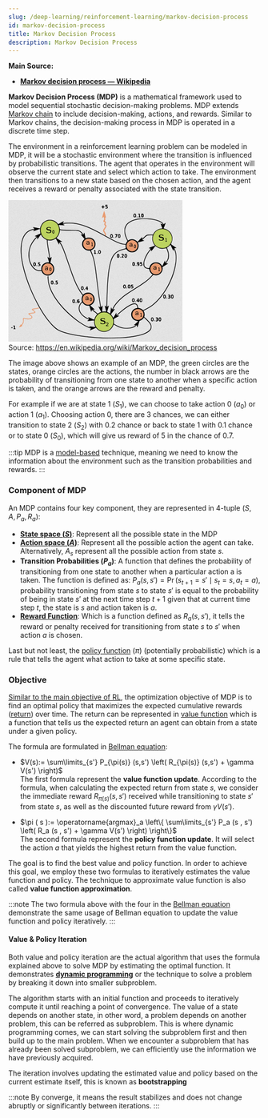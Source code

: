 ```yaml
---
slug: /deep-learning/reinforcement-learning/markov-decision-process
id: markov-decision-process
title: Markov Decision Process
description: Markov Decision Process
---
```


**Main Source:**

- **[Markov decision process — Wikipedia](https://en.wikipedia.org/wiki/Markov_decision_process)**

**Markov Decision Process (MDP)** is a mathematical framework used to model sequential stochastic decision-making problems. MDP extends [Markov chain](/deep-learning/reinforcement-learning/markov-models#markov-chain) to include decision-making, actions, and rewards. Similar to Markov chains, the decision-making process in MDP is operated in a discrete time step.

The environment in a reinforcement learning problem can be modeled in MDP, it will be a stochastic environment where the transition is influenced by probabilistic transitions. The agent that operates in the environment will observe the current state and select which action to take. The environment then transitions to a new state based on the chosen action, and the agent receives a reward or penalty associated with the state transition.

![Example of Markov decision process](./markov-decision-process.png)  
Source: https://en.wikipedia.org/wiki/Markov_decision_process

The image above shows an example of an MDP, the green circles are the states, orange circles are the actions, the number in black arrows are the probability of transitioning from one state to another when a specific action is taken, and the orange arrows are the reward and penalty.

For example if we are at state 1 ($S_1$), we can choose to take action 0 ($a_0$) or action 1 ($a_1$). Choosing action 0, there are 3 chances, we can either transition to state 2 ($S_2$) with 0.2 chance or back to state 1 with 0.1 chance or to state 0 ($S_0$), which will give us reward of 5 in the chance of 0.7.

:::tip
MDP is a [model-based](/deep-learning/reinforcement-learning/reinforcement-learning-fundamental#model-based--model-free) technique, meaning we need to know the information about the environment such as the transition probabilities and rewards.
:::

### Component of MDP

An MDP contains four key component, they are represented in 4-tuple ($S, A, P_a, R_a$):

- **[State space ($S$)](/deep-learning/reinforcement-learning/reinforcement-learning-fundamental#state)**: Represent all the possible state in the MDP
- **[Action space ($A$)](/deep-learning/reinforcement-learning/reinforcement-learning-fundamental#action)**: Represent all the possible action the agent can take. Alternatively, $A_s$ represent all the possible action from state $s$.
- **Transition Probabilities ($P_a$)**: A function that defines the probability of transitioning from one state to another when a particular action a is taken. The function is defined as: ${\displaystyle P_{a}(s,s')=\Pr(s_{t+1}=s'\mid s_{t}=s,a_{t}=a)}$, probability transitioning from state $s$ to state $s'$ is equal to the probability of being in state $s'$ at the next time step $t + 1$ given that at current time step $t$, the state is $s$ and action taken is $a$.
- **[Reward Function](/deep-learning/reinforcement-learning/reinforcement-learning-fundamental#reward-return--horizon)**: Which is a function defined as ${\displaystyle R_{a}(s,s')}$, it tells the reward or penalty received for transitioning from state $s$ to $s'$ when action $a$ is chosen.

Last but not least, the [policy function](/deep-learning/reinforcement-learning/reinforcement-learning-fundamental#policy) ($\pi$) (potentially probabilistic) which is a rule that tells the agent what action to take at some specific state.

### Objective

[Similar to the main objective of RL](/deep-learning/reinforcement-learning/reinforcement-learning-fundamental#rl-main-objective), the optimization objective of MDP is to find an optimal policy that maximizes the expected cumulative rewards ([return](/deep-learning/reinforcement-learning/reinforcement-learning-fundamental#reward-return--horizon)) over time. The return can be represented in [value function](/deep-learning/reinforcement-learning/reinforcement-learning-fundamental#value-function) which is a function that tells us the expected return an agent can obtain from a state under a given policy.

The formula are formulated in [Bellman equation](/deep-learning/reinforcement-learning/reinforcement-learning-fundamental#bellman-equation):

- $V(s):= \sum\limits_{s'} P_{\pi(s)} (s,s') \left( R_{\pi(s)} (s,s') + \gamma V(s') \right)$  
  The first formula represent the **value function update**. According to the formula, when calculating the expected return from state $s$, we consider the immediate reward $R_{\pi(s)}(s, s')$ received while transitioning to state $s'$ from state $s$, as well as the discounted future reward from $\gamma V(s')$.

- $\pi ( s ):= \operatorname{argmax}_a \left\{ \sum\limits_{s'} P_a (s , s') \left( R_a (s , s') + \gamma V(s') \right) \right\}$  
  The second formula represent the **policy function update**. It will select the action $a$ that yields the highest return from the value function.

The goal is to find the best value and policy function. In order to achieve this goal, we employ these two formulas to iteratively estimates the value function and policy. The technique to approximate value function is also called **value function approximation**.

:::note
The two formula above with the four in the [Bellman equation](/deep-learning/reinforcement-learning/reinforcement-learning-fundamental#bellman-equation) demonstrate the same usage of Bellman equation to update the value function and policy iteratively.
:::

#### Value & Policy Iteration

Both value and policy iteration are the actual algorithm that uses the formula explained above to solve MDP by estimating the optimal function. It demonstrates **[dynamic programming](/data-structures-and-algorithms/dynamic-programming)** or the technique to solve a problem by breaking it down into smaller subproblem.

The algorithm starts with an initial function and proceeds to iteratively compute it until reaching a point of convergence. The value of a state depends on another state, in other word, a problem depends on another problem, this can be referred as subproblem. This is where dynamic programming comes, we can start solving the subproblem first and then build up to the main problem. When we encounter a subproblem that has already been solved subproblem, we can efficiently use the information we have previously acquired.

The iteration involves updating the estimated value and policy based on the current estimate itself, this is known as **bootstrapping**

:::note
By converge, it means the result stabilizes and does not change abruptly or significantly between iterations.
:::
